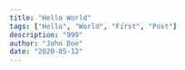 ```yaml
---
title: "Hello World"
tags: ["Hello", "World", "First", "Post"]
description: "999"
author: "John Doe"
date: "2020-05-12"
---
```

